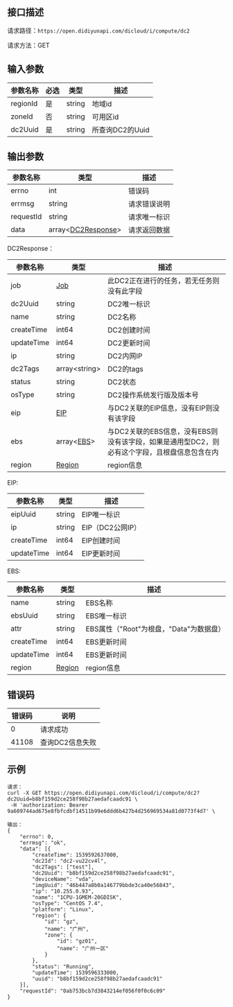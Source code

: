 ## 接口描述
请求路径：`https://open.didiyunapi.com/dicloud/i/compute/dc2`

请求方法：GET
## 输入参数
|参数名称 | 必选 | 类型 | 描述|
|--------|-----|-----|-----|
| regionId | 是 | string | 地域id |
| zoneId | 否 | string | 可用区id |
| dc2Uuid  | 是 | string   | 所查询DC2的Uuid   |


## 输出参数
|参数名称  | 类型 | 描述|
|--------|-----|-----|
|errno | int  |错误码 |
|errmsg|string|请求错误说明	|
|requestId |string|请求唯一标识 |
|data | array<[DC2Response](#Dc2Response)>| 请求返回数据| 

<span id="Dc2Response"></span>
DC2Response：

|参数名称  | 类型 | 描述 |
|--------|-----|-----|
|job | [Job](/static/docs-content/products/通用响应结构.md#Job) | 此DC2正在进行的任务，若无任务则没有此字段 |
|dc2Uuid  | string  |DC2唯一标识   |
|name   | string  |DC2名称     |
|createTime     | int64  |DC2创建时间    |
|updateTime  | int64  |DC2更新时间       |
|ip  | string  |DC2内网IP    |
|dc2Tags  | array&lt;string&gt;    |DC2的tags     |
|status   | string  | DC2状态    |
|osType  | string  |DC2操作系统发行版及版本号   |
|eip    | [EIP](#EIP)   | 与DC2关联的EIP信息，没有EIP则没有该字段 |
|ebs    |array<[EBS](#EBS)>   |与DC2关联的EBS信息，没有EBS则没有该字段，如果是通用型DC2，则必有这个字段，且根盘信息包含在内| 
|region |[Region](/static/docs-content/products/通用响应结构.md#Region) | region信息 |

<span id="EIP"></span>
EIP:

|参数名称  | 类型 | 描述|
|--------|-----|-----|
| eipUuid | string  |  EIP唯一标识     |
| ip     | string  |  EIP（DC2公网IP）        |
| createTime | int64  |  EIP创建时间     |
| updateTime   | int64  |  EIP更新时间       |

<span id="EBS"></span>
EBS:

|参数名称  | 类型 | 描述|
|--------|-----|-----|
| name | string  |  EBS名称 |
| ebsUuid | string  |  EBS唯一标识 |
| attr | string  |  EBS属性（"Root"为根盘，"Data"为数据盘）  |
| createTime | int64  |  EBS更新时间 |
| updateTime   | int64  | EBS更新时间       |
| region |[Region](/static/docs-content/products/通用响应结构.md#Region) | region信息 |


## 错误码
|错误码 | 说明    |
|------|--------|
| 0    | 请求成功  |
|41108 | 查询DC2信息失败 |

## 示例

```
请求：
curl -X GET https://open.didiyunapi.com/dicloud/i/compute/dc2?dc2Uuid=b8bf159d2ce258f98b27aedafcaadc91 \
 -H 'authorization: Bearer 9a609744ad675e8fbfcdbf14511b99e6ddd6b427b4d256969534a81d0773f4d7' \

输出：
{
	"errno": 0,
	"errmsg": "ok",
	"data": [{
		"createTime": 1539592637000,
		"dc2Id": "dc2-vu22cv4l",
		"dc2Tags": ["test"],
		"dc2Uuid": "b8bf159d2ce258f98b27aedafcaadc91",
		"deviceName": "vda",
		"imgUuid": "46b447a8b0a146779bbde3ca40e56843",
		"ip": "10.255.0.93",
		"name": "1CPU-1GMEM-20GDISK",
		"osType": "CentOS 7.4",
		"platform": "Linux",
		"region": {
			"id": "gz",
			"name": "广州",
			"zone": {
				"id": "gz01",
				"name": "广州一区"
			}
		},
		"status": "Running",
		"updateTime": 1539596333000,
		"uuid": "b8bf159d2ce258f98b27aedafcaadc91"
	}],
	"requestId": "0ab753bcb7d3843214ef056f0f0c6c09"
}
```
